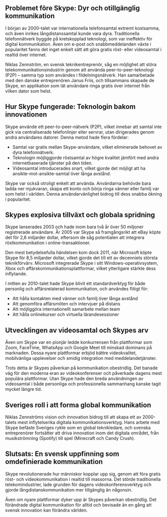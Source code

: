 ## Problemet före Skype: Dyr och otillgänglig kommunikation

I början av 2000-talet var internationella telefonsamtal extremt kostsamma, och även inrikes långdistanssamtal kunde vara dyra. Traditionella telefonnätverk byggde på kretskopplad teknologi, som var ineffektiv för digital kommunikation. Även om e-post och snabbmeddelanden växte i popularitet fanns det inget enkelt sätt att göra gratis röst- eller videosamtal i realtid över internet.

Niklas Zennström, en svensk teknikentreprenör, såg en möjlighet att störa telekommunikationsindustrin genom att använda peer-to-peer-teknologi (P2P) – samma typ som användes i fildelningsnätverk. Han samarbetade med den danske entreprenören Janus Friis, och tillsammans skapade de Skype, en applikation som lät användare ringa gratis över internet från vilken dator som helst.

## Hur Skype fungerade: Teknologin bakom innovationen

Skype använde ett peer-to-peer-nätverk (P2P), vilket innebar att samtal inte gick via centraliserade telefonlinjer eller servrar, utan dirigerades genom andra användares datorer. Denna metod hade flera fördelar:

- Samtal var gratis mellan Skype-användare, vilket eliminerade behovet av dyra telefonnätverk.
- Teknologin möjliggjorde röstsamtal av högre kvalitet jämfört med andra internetbaserade tjänster på den tiden.
- Videosamtal introducerades snart, vilket gjorde det möjligt att ha ansikte-mot-ansikte-samtal över långa avstånd.

Skype var också otroligt enkelt att använda. Användarna behövde bara ladda ner mjukvaran, skapa ett konto och börja ringa vänner eller familj var som helst i världen. Denna användarvänlighet bidrog till dess snabba ökning i popularitet.

## Skypes explosiva tillväxt och globala spridning

Skype lanserades 2003 och hade inom bara två år över 50 miljoner registrerade användare. År 2005 var Skype så framgångsrikt att eBay köpte det för 2,6 miljarder dollar, eftersom de såg potentialen att integrera röstkommunikation i online-transaktioner.

Den mest betydelsefulla händelsen kom dock 2011, när Microsoft köpte Skype för 8,5 miljarder dollar, vilket gjorde det till ett av decenniets största teknikförvärv. Microsoft integrerade Skype i sitt Windows-operativsystem, Xbox och affärskommunikationsplattformar, vilket ytterligare stärkte dess inflytande.

I mitten av 2010-talet hade Skype blivit ett standardverktyg för både personlig och affärsrelaterad kommunikation, och användes flitigt för:

- Att hålla kontakten med vänner och familj över långa avstånd  
- Att genomföra affärsmöten och intervjuer på distans  
- Att möjliggöra internationellt samarbete mellan team  
- Att hålla onlinekurser och virtuella lärandesessioner  

## Utvecklingen av videosamtal och Skypes arv

Även om Skype var en pionjär ledde konkurrensen från plattformar som Zoom, FaceTime, WhatsApp och Google Meet till minskad dominans på marknaden. Dessa nyare plattformar erbjöd bättre videokvalitet, mobilvänliga upplevelser och smidig integration med meddelandetjänster.

Trots detta är Skypes påverkan på kommunikation obestridlig. Det banade väg för den moderna eran av videokonferenser och påverkade dagens mest populära plattformar. Utan Skype hade den breda användningen av videosamtal i både personliga och professionella sammanhang kanske tagit mycket längre tid.

## Sveriges roll i att forma global kommunikation

Niklas Zennströms vision och innovation bidrog till att skapa ett av 2000-talets mest inflytelserika digitala kommunikationsverktyg. Hans arbete med Skype befäste Sveriges rykte som en global teknikledare, och svenska entreprenörer fortsätter att driva innovation inom det digitala området, från musikströmning (Spotify) till spel (Minecraft och Candy Crush).

## Slutsats: En svensk uppfinning som omdefinierade kommunikation

Skype revolutionerade hur människor kopplar upp sig, genom att föra gratis röst- och videokommunikation i realtid till massorna. Det störde traditionella telekomindustrier, lade grunden för dagens videokonferensverktyg och gjorde långdistanskommunikation mer tillgänglig än någonsin.

Även om nyare plattformar dyker upp är Skypes påverkan obestridlig. Det förändrade digital kommunikation för alltid och bevisade än en gång att svensk innovation kan förändra världen.